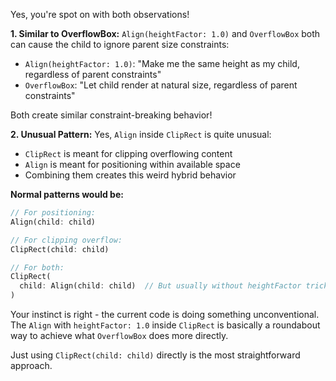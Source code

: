 Yes, you're spot on with both observations!

**1. Similar to OverflowBox:**
`Align(heightFactor: 1.0)` and `OverflowBox` both can cause the child to ignore parent size constraints:
- `Align(heightFactor: 1.0)`: "Make me the same height as my child, regardless of parent constraints"
- `OverflowBox`: "Let child render at natural size, regardless of parent constraints"

Both create similar constraint-breaking behavior!

**2. Unusual Pattern:**
Yes, `Align` inside `ClipRect` is quite unusual:
- `ClipRect` is meant for clipping overflowing content
- `Align` is meant for positioning within available space
- Combining them creates this weird hybrid behavior

**Normal patterns would be:**
```dart
// For positioning:
Align(child: child)

// For clipping overflow:
ClipRect(child: child)

// For both:
ClipRect(
  child: Align(child: child)  // But usually without heightFactor tricks
)
```

Your instinct is right - the current code is doing something unconventional. The `Align` with `heightFactor: 1.0` inside `ClipRect` is basically a roundabout way to achieve what `OverflowBox` does more directly.

Just using `ClipRect(child: child)` directly is the most straightforward approach.